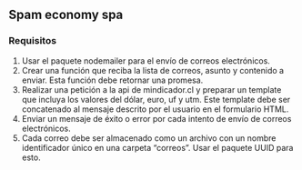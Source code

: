 ## Spam economy spa
### Requisitos

1. Usar el paquete nodemailer para el envío de correos electrónicos.
2. Crear una función que reciba la lista de correos, asunto y contenido a enviar. Esta
función debe retornar una promesa.
3. Realizar una petición a la api de mindicador.cl y preparar un template que incluya los
valores del dólar, euro, uf y utm. Este template debe ser concatenado al mensaje
descrito por el usuario en el formulario HTML.
4. Enviar un mensaje de éxito o error por cada intento de envío de correos electrónicos.
5. Cada correo debe ser almacenado como un archivo con un nombre identificador
único en una carpeta “correos”. Usar el paquete UUID para esto.


